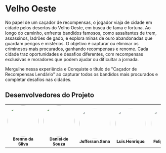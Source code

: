 # Velho Oeste

No papel de um caçador de recompensas, o jogador viaja de cidade em cidade pelos desertos do Velho Oeste, em busca de fama e fortuna. Ao longo do caminho, enfrenta bandidos famosos, como assaltantes de trem, assassinos, ladrões de gado, e explora minas de ouro abandonadas que guardam perigos e mistérios. O objetivo é capturar ou eliminar os criminosos mais procurados, ganhando recompensas e renome. Cada cidade traz oportunidades e desafios diferentes, com recompensas exclusivas e moradores que podem ajudar ou dificultar a jornada. 

Mergulhe nessa experiência e Conquiste o título de "Caçador de Recompensas Lendário" ao capturar todos os bandidos mais procurados e completar desafios nas cidades. 

## Desenvolvedores do Projeto

<table>
  <tr>
    <td align="center"><a href="https://github.com/Brenno-Silva01"><img style="border-radius: 50%;" src="https://github.com/Brenno-Silva01.png" width="100px;" alt=""/><br /><sub><b>Brenno da Silva</b></sub></a><br />
    <td align="center"><a href="https://github.com/daniel-de-sousa"><img style="border-radius: 50%;" src="https://github.com/daniel-de-sousa.png" width="100px;" alt=""/><br /><sub><b>Daniel de Souza</b></sub></a><br />
    <td align="center"><a href="https://github.com/JeffersonSenaa"><img style="border-radius: 50%;" src="https://github.com/JeffersonSenaa.png" width="100px;" alt=""/><br /><sub><b>Jefferson Sena</b></sub></a><br />
     <td align="center"><a href="https://github.com/luishenrrique"><img style="border-radius: 50%;" src="https://github.com/luishenrrique.png" width="100px;" alt=""/><br /><sub><b>Luis Henrique</b></sub></a><br />
    <td align="center"><a href="https://github.com/FelipeNunesdM"><img style="border-radius: 50%;" src="https://github.com/FelipeNunesdM.png" width="100px;" alt=""/><br /><sub><b>Felipe Nunes</b></sub></a><br />
  </tr>
</table>